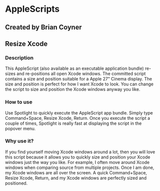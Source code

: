 # AppleScripts
## Created by Brian Coyner

## Resize Xcode
### Description
This AppleScript (also available as an executable application bundle) re-sizes and re-positions all open Xcode windows. The committed script contains a size and position suitable for a Apple 27" Cinema display. The size and position is perfect for how I want Xcode to look. You can change the script to size and position the Xcode windows anyway you like.

### How to use
Use Spotlight to quickly execute the AppleScript app bundle. Simply type Command+Space, Resize Xcode, Return. Once you execute the script a couple of times, Spotlight is really fast at displaying the script in the popover menu.

### Why use it?
If you find yourself moving Xcode windows around a lot, then you will love this script because it allows you to quickly size and position your Xcode windows just the way you like. For example, I often move around Xcode windows when comparing source from multiple projects. Once I am done, my Xcode windows are all over the screen. A quick Command+Space, Resize Xcode, Return, and my Xcode windows are perfectly sized and positioned.

